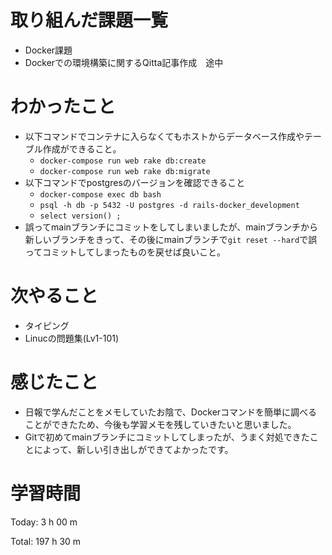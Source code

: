 # 取り組んだ課題一覧
- Docker課題
- Dockerでの環境構築に関するQitta記事作成　途中

# わかったこと
- 以下コマンドでコンテナに入らなくてもホストからデータベース作成やテーブル作成ができること。
  - `docker-compose run web rake db:create`
  - `docker-compose run web rake db:migrate`
- 以下コマンドでpostgresのバージョンを確認できること
  - `docker-compose exec db bash`
  - `psql -h db -p 5432 -U postgres -d rails-docker_development`
  - `select version() ;`
- 誤ってmainブランチにコミットをしてしまいましたが、mainブランチから新しいブランチをきって、その後にmainブランチで`git reset --hard`で誤ってコミットしてしまったものを戻せば良いこと。

# 次やること
- タイピング
- Linucの問題集(Lv1-101)


# 感じたこと
- 日報で学んだことをメモしていたお陰で、Dockerコマンドを簡単に調べることができたため、今後も学習メモを残していきたいと思いました。
- Gitで初めてmainブランチにコミットしてしまったが、うまく対処できたことによって、新しい引き出しができてよかったです。

# 学習時間
Today: 3 h 00 m

Total: 197 h 30 m
